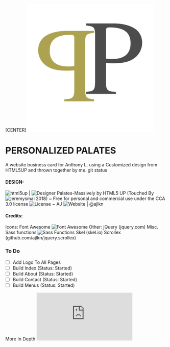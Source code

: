 [CENTER]![Personalized Palates](/images/PP_logo.png)

# PERSONALIZED PALATES
A website business card for Anthony L. using a Customized design from HTML5UP and thrown together by me.
git status
#### DESIGN:
![html5up](https://html5up.net) | ![Designer](@ajlkn)
Palates-Massively by HTML5 UP (Touched By ![jeremysmai](http://phantominc.net) 2018)
~ Free for personal and commercial use under the CCA 3.0 license ![License](html5up.net/license)
~ AJ ![Website](aj@lkn.io) | @ajlkn

#### Credits:
  Icons:
		Font Awesome ![Font Awesome](fortawesome.github.com/Font-Awesome)
	Other:
		jQuery (jquery.com)
		Misc. Sass functions ![Sass Functions](@HugoGiraudel)
		Skel (skel.io)
		Scrollex (github.com/ajlkn/jquery.scrollex)

### To Do
 - [ ] Add Logo To All Pages
 - [ ] Build Index (Status: Started)
 - [ ] Build About (Status: Started)
 - [ ] Build Contact (Status: Started)
 - [ ] Build Menus (Status: Started)

More In Depth ![To Do](https://jeremysmai.github.io/palates-massively/Palates_SitePlan.html)
